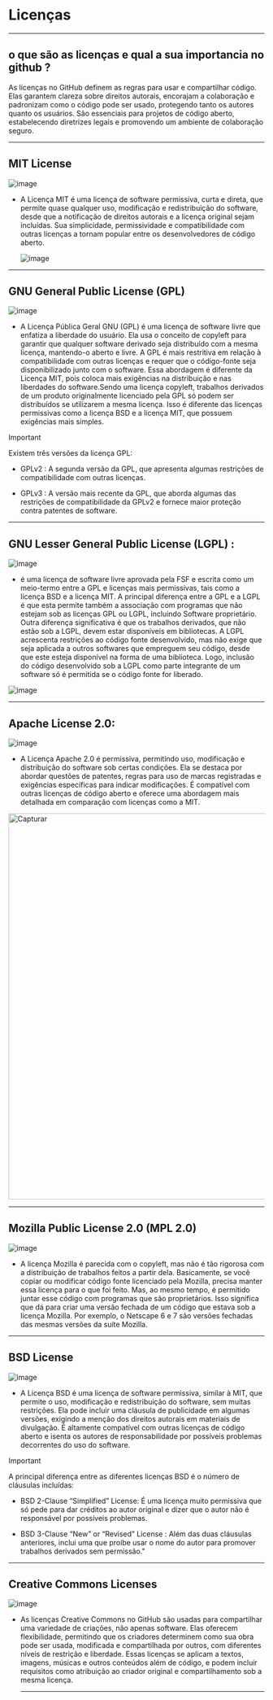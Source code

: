 # Licenças 

---
## o que são as licenças e qual a sua importancia no github ?

As licenças no GitHub definem as regras para usar e compartilhar código. Elas garantem clareza sobre direitos autorais, encorajam a colaboração e padronizam como o código pode ser usado, protegendo tanto os autores quanto os usuários. São essenciais para projetos de código aberto, estabelecendo diretrizes legais e promovendo um ambiente de colaboração seguro.






---



## MIT License

![image](https://github.com/kainnabw/uc10_Documentacao/assets/135454271/998f0d87-491e-4c41-a5fc-ed49a50e9831)




- A Licença MIT é uma licença de software permissiva, curta e direta, que permite quase qualquer uso, modificação e redistribuição do software, desde que a notificação de direitos autorais e a licença original sejam incluídas. Sua simplicidade, permissividade e compatibilidade com outras licenças a tornam popular entre os desenvolvedores de código aberto.

  ![image](https://github.com/kainnabw/uc10_Documentacao/assets/135454271/06ea8d94-dd87-467e-8bae-dad3b02225e3)


---



## GNU General Public License (GPL)


![image](https://github.com/kainnabw/uc10_Documentacao/assets/135454271/19eba036-fec0-430d-8267-eba1f22abd5b)


- A Licença Pública Geral GNU (GPL) é uma licença de software livre que enfatiza a liberdade do usuário. Ela usa o conceito de copyleft para garantir que qualquer software derivado seja distribuído com a mesma licença, mantendo-o aberto e livre. A GPL é mais restritiva em relação à compatibilidade com outras licenças e requer que o código-fonte seja disponibilizado junto com o software. Essa abordagem é diferente da Licença MIT, pois coloca mais exigências na distribuição e nas liberdades do software.Sendo uma licença copyleft, trabalhos derivados de um produto originalmente licenciado pela GPL só podem ser distribuídos se utilizarem a mesma licença. Isso é diferente das licenças permissivas como a licença BSD e a licença MIT, que possuem exigências mais simples.



  

>[!IMPORTANT]
>Existem três versões da licença GPL:


  
  - GPLv2 : A segunda versão da GPL, que apresenta algumas restrições de compatibilidade com outras licenças.

  - GPLv3 : A versão mais recente da GPL, que aborda algumas das restrições de compatibilidade da GPLv2 e fornece maior proteção contra patentes de software.

---





## GNU Lesser General Public License (LGPL) :

![image](https://github.com/kainnabw/uc10_Documentacao/assets/135454271/97cf181e-23c8-4213-b040-84c06af71aeb)



- é uma licença de software livre aprovada pela FSF e escrita como um meio-termo entre a GPL e licenças mais permissivas, tais como a licença BSD e a licença MIT.
A principal diferença entre a GPL e a LGPL é que esta permite também a associação com programas que não estejam sob as licenças GPL ou LGPL, incluindo Software proprietário.
Outra diferença significativa é que os trabalhos derivados, que não estão sob a LGPL, devem estar disponíveis em bibliotecas.
A LGPL acrescenta restrições ao código fonte desenvolvido, mas não exige que seja aplicada a outros softwares que empreguem seu código, desde que este esteja disponível na forma de uma biblioteca. Logo, inclusão do código desenvolvido sob a LGPL como parte integrante de um software só é permitida se o código fonte for liberado.


![image](https://github.com/kainnabw/uc10_Documentacao/assets/135454271/32de9a89-6924-4aa3-9538-304a6d031cac)

---





## Apache License 2.0:

![image](https://github.com/kainnabw/uc10_Documentacao/assets/135454271/bcf320db-8be8-4acc-9f71-e678c4d41419)


- A Licença Apache 2.0 é permissiva, permitindo uso, modificação e distribuição do software sob certas condições. Ela se destaca por abordar questões de patentes, regras para uso de marcas registradas e exigências específicas para indicar modificações. É compatível com outras licenças de código aberto e oferece uma abordagem mais detalhada em comparação com licenças como a MIT.

<img width="759" alt="Capturar" src="https://github.com/kainnabw/uc10_Documentacao/assets/135454271/99ad15b5-4ee7-4f03-a4e1-34158f025b60">



---


## Mozilla Public License 2.0 (MPL 2.0)

![image](https://github.com/kainnabw/uc10_Documentacao/assets/135454271/c3703301-94c2-4e03-9bdf-5495a592b07f)

- A licença Mozilla é parecida com o copyleft, mas não é tão rigorosa com a distribuição de trabalhos feitos a partir dela. Basicamente, se você copiar ou modificar código fonte licenciado pela Mozilla, precisa manter essa licença para o que foi feito. Mas, ao mesmo tempo, é permitido juntar esse código com programas que são proprietários. Isso significa que dá para criar uma versão fechada de um código que estava sob a licença Mozilla. Por exemplo, o Netscape 6 e 7 são versões fechadas das mesmas versões da suíte Mozilla.





---

## BSD License

![image](https://github.com/kainnabw/uc10_Documentacao/assets/135454271/154e5bf0-dd42-46c0-8062-76c513103a29)




- A Licença BSD é uma licença de software permissiva, similar à MIT, que permite o uso, modificação e redistribuição do software, sem muitas restrições. Ela pode incluir uma cláusula de publicidade em algumas versões, exigindo a menção dos direitos autorais em materiais de divulgação. É altamente compatível com outras licenças de código aberto e isenta os autores de responsabilidade por possíveis problemas decorrentes do uso do software.

>[!IMPORTANT]
> A principal diferença entre as diferentes licenças BSD é o número de cláusulas incluídas:

  - BSD 2-Clause “Simplified” License: É uma licença muito permissiva que só pede para dar créditos ao autor original e dizer que o autor não é responsável por possíveis problemas.
  
  - BSD 3-Clause “New” or “Revised” License : Além das duas cláusulas anteriores, inclui uma que proíbe usar o nome do autor para promover trabalhos derivados sem permissão." 




---

  

## Creative Commons Licenses

![image](https://github.com/kainnabw/uc10_Documentacao/assets/135454271/e474f5af-4df0-4b9f-9f86-b9af599c6bed)

- As licenças Creative Commons no GitHub são usadas para compartilhar uma variedade de criações, não apenas software. Elas oferecem flexibilidade, permitindo que os criadores determinem como sua obra pode ser usada, modificada e compartilhada por outros, com diferentes níveis de restrição e liberdade. Essas licenças se aplicam a textos, imagens, músicas e outros conteúdos além de código, e podem incluir requisitos como atribuição ao criador original e compartilhamento sob a mesma licença.

  ---

